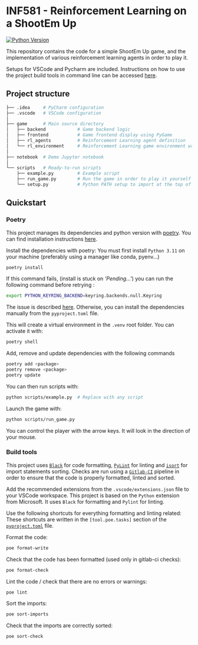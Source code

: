 # INF581 - Reinforcement Learning on a ShootEm Up

[![Python Version](https://img.shields.io/badge/Python-3.11-blue.svg)](https://www.python.org/)

This repository contains the code for a simple ShootEm Up game, and the implementation of various reinforcement
learning agents in order to play it.

Setups for VSCode and Pycharm are included. Instructions on how to use the project build tools in command line can be 
accessed [here](#build-tools).

## Project structure

```bash
├── .idea     # PyCharm configuration
├── .vscode   # VSCode configuration
│
├── game      # Main source directory
│   ├── backend            # Game backend logic
│   ├── frontend           # Game frontend display using PyGame
│   ├── rl_agents          # Reinforcement Learning agent definition
│   └── rl_environment     # Reinforcement Learning game environment wrapper
│
├── notebook  # Demo Jupyter notebook
│
└── scripts   # Ready-to-run scripts
    ├── example.py         # Example script
    ├── run_game.py        # Run the game in order to play it yourself
    └── setup.py           # Python PATH setup to import at the top of each script
```

## Quickstart

### Poetry

This project manages its dependencies and python version with [poetry](https://python-poetry.org/). You can find installation instructions [here](https://python-poetry.org/docs/#installing-with-pipx).

Install the dependencies with poetry:
You must first install `Python 3.11` on your machine (preferably using a manager like conda, pyenv...)

```bash
poetry install
```

If this command fails, (install is stuck on _'Pending...'_) you can run the following command before retrying :

```bash
export PYTHON_KEYRING_BACKEND=keyring.backends.null.Keyring
```

The issue is described [here](https://github.com/python-poetry/poetry/issues/6668). Otherwise, you can install the dependencies manually from the `pyproject.toml` file.

This will create a virtual environment in the `.venv` root folder. You can activate it with:

```bash
poetry shell
```

Add, remove and update dependencies with the following commands

```bash
poetry add <package>
poetry remove <package>
poetry update
```

You can then run scripts with:
```bash
python scripts/example.py  # Replace with any script
```

Launch the game with:
```bash
python scripts/run_game.py
```

You can control the player with the arrow keys. It will look in the direction of your mouse.

### Build tools
This project uses [`Black`](https://pypi.org/project/black/) for code formatting, [`PyLint`](https://pypi.org/project/pylint/) 
for linting and [`isort`](https://pypi.org/project/isort/) for import statements sorting.
Checks are run using a [`Gitlab-CI`](./.gitlab-ci.yml) pipeline in order to ensure that the code is properly formatted, linted and sorted.

Add the recommended extensions from the `.vscode/extensions.json` file to your VSCode workspace.
This project is based on the `Python` extension from Microsoft. It uses `Black` for formatting and `Pylint` for linting.

Use the following shortcuts for everything formatting and linting related:
These shortcuts are written in the `[tool.poe.tasks]` section of the [`pyproject.toml`](./pyproject.toml) file.

Format the code:

```bash
poe format-write
```

Check that the code has been formatted (used only in gitlab-ci checks):

```bash
poe format-check
```

Lint the code / check that there are no errors or warnings:

```bash
poe lint
```

Sort the imports:

```bash
poe sort-imports
```

Check that the imports are correctly sorted:

```bash
poe sort-check
```
